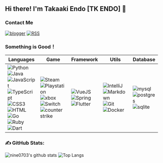 ## Hi there! I'm Takaaki Endo [TK ENDO] 👋
### Contact Me
[![blogger](https://img.shields.io/badge/blogger-FF5722.svg?logo=blogger&logoColor=white&style=for-the-badge)](nine0703.github.io/docsify_java_docs)
[![RSS](https://img.shields.io/badge/RSS-FFA500.svg?logo=rss&logoColor=white&style=for-the-badge)](MyRSS.html)

### Something is Good！
| Languages| Game| Framework | Utils  | Database  |
| ----------------------------------------------- | ------------------------------------------------------------ | ------------------------------------------------------------ | ------------------------------------------------------------ | ------------------------------------------------------------ |
| ![Python](https://img.shields.io/badge/Python-14354C.svg?logo=python&logoColor=white) ![Java](https://img.shields.io/badge/Java-3178C6.svg?logo=coffeescript&logoColor=white) ![JavaScript](https://img.shields.io/badge/JavaScript-F7DF1E?logo=JavaScript&logoColor=333) ![TypeScript](https://img.shields.io/badge/TypeScript-3178C6?logo=TypeScript&logoColor=fff) ![CSS3](https://img.shields.io/badge/CSS3-1572B6?logo=CSS3&logoColor=fff) ![HTML](https://img.shields.io/badge/HTML-239120.svg?logo=html5&logoColor=white) ![Go](https://img.shields.io/badge/Go-00ADD8.svg?logo=go&logoColor=white) ![Ruby](https://img.shields.io/badge/Ruby-CC342D.svg?logo=ruby&logoColor=white) ![Dart](https://img.shields.io/badge/Dart-0175C2.svg?logo=dart&logoColor=white) | ![Steam](https://img.shields.io/badge/Steam-000000.svg?logo=steam&logoColor=white) ![Playstation](https://img.shields.io/badge/Playstation-003791.svg?logo=playstation&logoColor=white) ![xbox](https://img.shields.io/badge/Xbox-107C10.svg?logo=xbox&logoColor=white) ![Switch](https://img.shields.io/badge/Switch-E60012.svg?logo=nintendo-switch&logoColor=white) ![counter strike](https://img.shields.io/badge/Counter%20strike-000000.svg?logo=counter-strike) | ![VueJS](https://img.shields.io/badge/Vue.js-35495e.svg?logo=vue.js&logoColor=4FC08D) ![Spring](https://img.shields.io/badge/Spring-6DB33F.svg?logo=spring&logoColor=white) ![Flutter](https://img.shields.io/badge/Flutter-02569B.svg?logo=flutter&logoColor=white) | ![IntelliJ](https://img.shields.io/badge/IntelliJ%20IDEA-black?logo=intellij-idea&logoColor=white) ![Markdown](https://img.shields.io/badge/Markdown-000000.svg?logo=markdown&logoColor=white) ![Git](https://img.shields.io/badge/Git-black?logo=git) ![Docker](https://img.shields.io/badge/Docker-2496ED?logo=docker&logoColor=white) | ![mysql](https://img.shields.io/badge/MySQL-00000f.svg?logo=mysql&logoColor=white) ![postgres](https://img.shields.io/badge/Postgres-316192.svg?logo=postgreSQL&logoColor=white) ![sqlite](https://img.shields.io/badge/SQLite-07405e.svg?logo=sqlite&logoColor=white) |

### **✍️ GitHub Stats:**
![nine0703's github stats](https://github-readme-stats.vercel.app/api?username=nine0703&show_icons=true&hide_title=true&count_private=true)
![Top Langs](https://github-readme-stats.vercel.app/api/top-langs/?username=nine0703&layout=compact)


